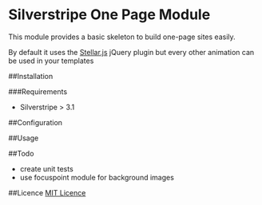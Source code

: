 # Silverstripe One Page Module

This module provides a basic skeleton to build one-page sites easily.

By default it uses the [Stellar.js](http://markdalgleish.com/projects/stellar.js/) jQuery plugin but every other animation can be used in your templates

##Installation

###Requirements
  * Silverstripe > 3.1


##Configuration

##Usage

##Todo
  * create unit tests
  * use focuspoint module for background images

##Licence
[MIT Licence](LICENSE)